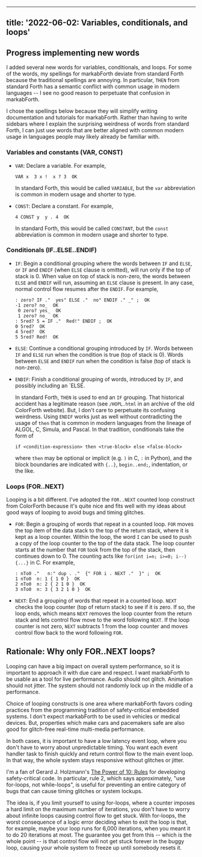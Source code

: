 <!--
Copyright (c) 2022 Sam Blenny
SPDX-License-Identifier: CC-BY-NC-SA-4.0
-->

---
title: '2022-06-02: Variables, conditionals, and loops'
---

## Progress implementing new words

I added several new words for variables, conditionals, and loops. For some of
the words, my spellings for markabForth deviate from standard Forth because the
traditional spellings are annoying. In particular, `THEN` from standard Forth
has a semantic conflict with common usage in modern languages -- I see no good
reason to perpetuate that confusion in markabForth.

I chose the spellings below because they will simplify writing documentation
and tutorials for markabForth. Rather than having to write sidebars where I
explain the surprising weirdness of words from standard Forth, I can just use
words that are better aligned with common modern usage in languages people may
likely already be familiar with.


### Variables and constants (VAR, CONST)

- `VAR`: Declare a variable. For example,

   ```
   VAR x  3 x !  x ? 3  OK
   ```

   In standard Forth, this would be called `VARIABLE`, but the `var`
   abbreviation is common in modern usage and shorter to type.

- `CONST`: Declare a constant. For example,

  ```
  4 CONST y  y . 4  OK
  ```

  In standard Forth, this would be called `CONSTANT`, but the `const`
  abbreviation is common in modern usage and shorter to type.


### Conditionals (IF..ELSE..ENDIF)

- `IF`: Begin a conditional grouping where the words between `IF` and `ELSE`,
   or `IF` and `ENDIF` (when `ELSE` clause is omitted), will run only if the
   top of stack is 0. When value on top of stack is non-zero, the words between
   `ELSE` and `ENDIF` will run, assuming an `ELSE` clause is present. In any
   case, normal control flow resumes after the `ENDIF`. For example,

   ```
   : zero? IF ."  yes" ELSE ."  no" ENDIF ." _" ;  OK
   -1 zero? no_  OK
    0 zero? yes_  OK
    1 zero? no_  OK
   : 5red? 5 = IF ."  Red!" ENDIF ;  OK
   0 5red?  OK
   4 5red?  OK
   5 5red? Red!  OK
   ```

- `ELSE`: Continue a conditional grouping introduced by `IF`. Words between
  `IF` and `ELSE` run when the condition is true (top of stack is 0). Words
  between `ELSE` and `ENDIF` run when the condition is false (top of stack is
  non-zero).

- `ENDIF`: Finish a conditional grouping of words, introduced by `IF`, and
  possibly including an `ELSE.

  In standard Forth, `THEN` is used to end an `IF` grouping. That historical
  accident has a legitimate reason (see `/HOPL.html` in an archive of the old
  ColorForth website). But, I don't care to perpetuate its confusing weirdness.
  Using `ENDIF` works just as well without contradicting the usage of `then`
  that is common in modern languages from the lineage of ALGOL, C, Simula, and
  Pascal. In that tradition, conditionals take the form of

  ```
  if <condition-expression> then <true-block> else <false-block>
  ```

  where `then` may be optional or implicit (e.g. `)` in C, `:` in Python), and
  the block boundaries are indicated with `{..}`, `begin..end;`, indentation,
  or the like.


### Loops (FOR..NEXT)

Looping is a bit different. I've adopted the `FOR..NEXT` counted loop construct
from ColorForth because it's quite nice and fits well with my ideas about good
ways of looping to avoid bugs and timing glitches.

- `FOR`: Begin a grouping of words that repeat in a counted loop. `FOR` moves
  the top item of the data stack to the top of the return stack, where it is
  kept as a loop counter. Within the loop, the word `I` can be used to push a
  copy of the loop counter to the top of the data stack. The loop counter
  starts at the number that `FOR` took from the top of the stack, then
  continues down to 0. The counting acts like `for(int i=n; i>=0; i--){...}` in
  C. For example,

  ```
  : nTo0 ."   n:" dup . ."  {" FOR i . NEXT ."  }" ;  OK
  1 nTo0  n: 1 { 1 0 }  OK
  2 nTo0  n: 2 { 2 1 0 }  OK
  3 nTo0  n: 3 { 3 2 1 0 }  OK
  ```

- `NEXT`: End a grouping of words that repeat in a counted loop. `NEXT` checks
  the loop counter (top of return stack) to see if it is zero. If so, the loop
  ends, which means `NEXT` removes the loop counter from the return stack and
  lets control flow move to the word following `NEXT`. If the loop counter is
  not zero, `NEXT` subtracts 1 from the loop counter and moves control flow
  back to the word following `FOR`.


## Rationale: Why only FOR..NEXT loops?

Looping can have a big impact on overall system performance, so it is important
to approach it with due care and respect. I want markabForth to be usable as a
tool for live performance. Audio should not glitch. Animation should not
jitter. The system should not randomly lock up in the middle of a performance.

Choice of looping constructs is one area where markabForth favors coding
practices from the programming tradition of safety-critical embedded systems. I
don't expect markabForth to be used in vehicles or medical devices. But,
properties which make cars and pacemakers safe are also good for glitch-free
real-time multi-media performance.

In both cases, it is important to have a low latency event loop, where you
don't have to worry about unpredictable timing. You want each event handler
task to finish quickly and return control flow to the main event loop. In that
way, the whole system stays responsive without glitches or jitter.

I'm a fan of Gerard J. Holzmann's
[The Power of 10: Rules](https://en.wikipedia.org/wiki/The_Power_of_10:_Rules_for_Developing_Safety-Critical_Code)
for developing safety-critical code. In particular, rule 2, which says
approximately, "use for-loops, not while-loops", is useful for preventing an
entire category of bugs that can cause timing glitches or system lockups.

The idea is, if you limit yourself to using for-loops, where a counter imposes
a hard limit on the maximum number of iterations, you don't have to worry about
infinite loops causing control flow to get stuck. With for-loops, the worst
consequence of a logic error deciding when to exit the loop is that, for
example, maybe your loop runs for 6,000 iterations, when you meant it to do 20
iterations at most. The guarantee you get from this -- which is the whole point
-- is that control flow will not get stuck forever in the buggy loop, causing
your whole system to freeze up until somebody resets it.
